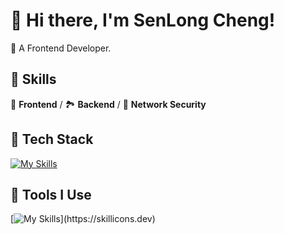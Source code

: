 # 👋 Hi there, I'm SenLong Cheng!

🌟 A Frontend Developer.

## 🚀 Skills
🍞 **Frontend** / 🏞️ **Backend** / 🍊 **Network Security**

<!--
## 🏆 Achievements
- **GitHub Trending**: #1 Repository of the Day
- **Hackathon Champion**
-->
<!--
## 📊 GitHub Stats
![GitHub Stats](https://github-readme-stats.vercel.app/api?username=your-username&show_icons=true&theme=radical)
-->

## 🍍 Tech Stack
<!--
![React](https://img.shields.io/badge/-React-61DAFB?logo=react&logoColor=white&style=flat)
![Node.js](https://img.shields.io/badge/-Node.js-339933?logo=node.js&logoColor=white&style=flat)
![Python](https://img.shields.io/badge/-Python-3776AB?logo=python&logoColor=white&style=flat)
![HTML5](https://img.shields.io/badge/-HTML5-E34F26?logo=html5&logoColor=white&style=flat)
![CSS3](https://img.shields.io/badge/-CSS3-1572B6?logo=css3&logoColor=white&style=flat)
![JavaScript](https://img.shields.io/badge/-JavaScript-F7DF1E?logo=javascript&logoColor=black&style=flat)
-->
[![My Skills](https://skillicons.dev/icons?i=html,css,js,ts,less,scss,go,nodejs,react,vue,tailwindcss,redux,bootstrap,electron,tauri,threejs)](https://skillicons.dev)

## 🔨 Tools I Use
[![My Skills](https://skillicons.dev/icons?i=vscode,hbuilder,mysql,docker,nginx,git,npm,pnpm,yarn,vite,webpack,babel,github,aws,)](https://skillicons.dev)

<!--
**chengSenLong/chengSenLong** is a ✨ _special_ ✨ repository because its `README.md` (this file) appears on your GitHub profile.

Here are some ideas to get you started:

- 🔭 I’m currently working on ...
- 🌱 I’m currently learning ...
- 👯 I’m looking to collaborate on ...
- 🤔 I’m looking for help with ...
- 💬 Ask me about ...
- 📫 How to reach me: ...
- 😄 Pronouns: ...
- ⚡ Fun fact: ...
-->

